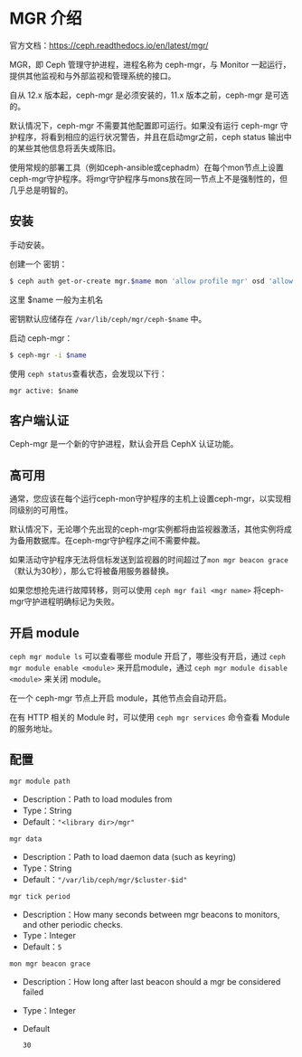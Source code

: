 # MGR 介绍

官方文档：https://ceph.readthedocs.io/en/latest/mgr/

MGR，即 Ceph 管理守护进程，进程名称为 ceph-mgr，与 Monitor 一起运行，提供其他监视和与外部监视和管理系统的接口。

自从 12.x 版本起，ceph-mgr 是必须安装的，11.x 版本之前，ceph-mgr 是可选的。

默认情况下，ceph-mgr 不需要其他配置即可运行。如果没有运行 ceph-mgr 守护程序，将看到相应的运行状况警告，并且在启动mgr之前，ceph status 输出中的某些其他信息将丢失或陈旧。

使用常规的部署工具（例如ceph-ansible或cephadm）在每个mon节点上设置ceph-mgr守护程序。将mgr守护程序与mons放在同一节点上不是强制性的，但几乎总是明智的。



## 安装

手动安装。

创建一个 密钥：

```bash
$ ceph auth get-or-create mgr.$name mon 'allow profile mgr' osd 'allow *' mds 'allow *'
```

这里 $name 一般为主机名

密钥默认应储存在 `/var/lib/ceph/mgr/ceph-$name` 中。

启动 ceph-mgr：

```bash
$ ceph-mgr -i $name
```

使用 `ceph status`查看状态，会发现以下行：

```
mgr active: $name
```





## 客户端认证

Ceph-mgr 是一个新的守护进程，默认会开启 CephX 认证功能。



## 高可用

通常，您应该在每个运行ceph-mon守护程序的主机上设置ceph-mgr，以实现相同级别的可用性。

默认情况下，无论哪个先出现的ceph-mgr实例都将由监视器激活，其他实例将成为备用数据库。在ceph-mgr守护程序之间不需要仲裁。

如果活动守护程序无法将信标发送到监视器的时间超过了`mon mgr beacon grace`（默认为30秒），那么它将被备用服务器替换。

如果您想抢先进行故障转移，则可以使用 `ceph mgr fail <mgr name>` 将ceph-mgr守护进程明确标记为失败。



## 开启 module

`ceph mgr module ls` 可以查看哪些 module 开启了，哪些没有开启，通过 `ceph mgr module enable <module>` 来开启module，通过 `ceph mgr module disable <module>` 来关闭 module。

在一个 ceph-mgr 节点上开启 module，其他节点会自动开启。

在有 HTTP 相关的 Module 时，可以使用 `ceph mgr services` 命令查看 Module 的服务地址。



## 配置

`mgr module path`

- Description：Path to load modules from
- Type：String
- Default：`"<library dir>/mgr"`

`mgr data`

- Description：Path to load daemon data (such as keyring)
- Type：String
- Default：`"/var/lib/ceph/mgr/$cluster-$id"`

`mgr tick period`

- Description：How many seconds between mgr beacons to monitors, and other periodic checks.
- Type：Integer
- Default：`5`

`mon mgr beacon grace`

- Description：How long after last beacon should a mgr be considered failed

- Type：Integer

- Default

  `30`























